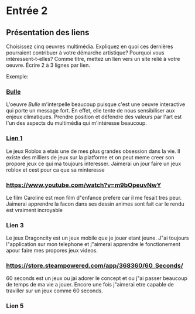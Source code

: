# Entrée 2
## Présentation des liens
Choisissez cinq oeuvres multimédia. Expliquez en quoi ces dernières pourraient contribuer à votre démarche artistique? Pourquoi vous intéressent-t-elles? Comme titre, mettez un lien vers un site relié à votre oeuvre. Écrire 2 à 3 lignes par lien.

Exemple: 
### [Bulle](https://www.onf.ca/interactif/bulle/) 
L'oeuvre *Bulle* m'interpelle beaucoup puisque c'est une oeuvre interactive qui porte un message fort. En effet, elle tente de nous sensibiliser aux enjeux climatiques. Prendre position et défendre des valeurs par l'art est l'un des aspects du multimédia qui m'intéresse beaucoup. 

### [Lien 1 ](https://www.roblox.com/)
Le jeux Roblox a etais une de mes plus grandes obsession dans la vie. Il existe des milliers de jeux sur la platforme et on peut meme creer son propore jeux ce qui ma toujours interesser. Jaimerai un jour faire un jeux roblox et cest pour ca que sa minteresse
### https://www.youtube.com/watch?v=m9bOpeuvNwY
Le film Caroline est mon film d"enfance prefere car il me fesait tres peur. Jaimerai apprendre la facon dans ses dessin animes sont fait car le rendu est vraiment incroyable

### Lien 3 
Le jeux Dragoncity est un jeux mobile que je jouer etant jeune. J"ai toujours l"application sur mon telephone et j"aimerai apprendre le fonctionement apour faire mes propores jeux videos.

### https://store.steampowered.com/app/368360/60_Seconds/
60 seconds est un jeux ou jai adorer le concept et ou j"ai passer beaucoup de temps de ma vie a jouer. Encore une fois j"aimerai etre capable de traviller sur un jeux comme 60 seconds.

### Lien 5 


